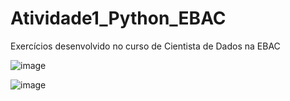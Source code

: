 # Atividade1_Python_EBAC
Exercícios desenvolvido no curso de Cientista de Dados na EBAC

![image](https://user-images.githubusercontent.com/88107960/134401508-f32bda44-90be-43e1-a272-ce02d55be175.png)


![image](https://user-images.githubusercontent.com/88107960/134401925-75b1d898-2e2e-4a81-a574-9cbb39c8c8ab.png)

